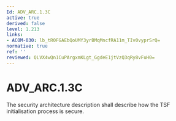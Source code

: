 ```yaml
---
Id: ADV_ARC.1.3C
active: true
derived: false
level: 1.213
links:
- ACOM-030: lb_tR0FGAEbQoUMY3yrBMqMncfRA11m_TIv0vyprSrQ=
normative: true
ref: ''
reviewed: QLVX4wQn1CuPArgxmKLgt_GgdeE1jtVzQ3qRy8vFuH0=
---
```


# ADV_ARC.1.3C

The security architecture description shall describe how the TSF initialisation process is secure.
